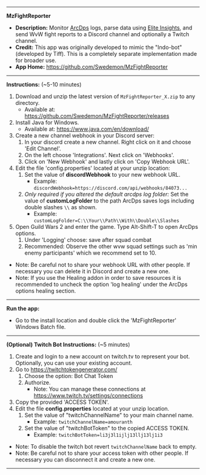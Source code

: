 ***************************************************************************************
**MzFightReporter** 
- **Description:** Monitor [ArcDps](https://www.deltaconnected.com/arcdps/) logs, parse data using [Elite Insights](https://github.com/baaron4/GW2-Elite-Insights-Parser), and send WvW fight reports to a Discord channel and optionally a Twitch channel.
- **Credit:** This app was originally developed to mimic the "Indo-bot" (developed by Tiff).  This is a completely separate implementation made for broader use.
- **App Home:** https://github.com/Swedemon/MzFightReporter
***************************************************************************************
**Instructions:** (~5-10 minutes)
1.  Download and unzip the latest version of ```MzFightReporter_X.zip``` to any directory.
	- Available at:  https://github.com/Swedemon/MzFightReporter/releases
2.  Install Java for Windows.
	- Available at:  https://www.java.com/en/download/
3.  Create a new channel webhook in your Discord server:
	1. In your discord create a new channel.  Right click on it and choose 'Edit Channel'.
	2. On the left choose 'Integrations'.  Next click on 'Webhooks'.
	3. Click on 'New Webhook' and lastly click on 'Copy Webhook URL'.
4.  Edit the file 'config.properties' located at your unzip location:
	1. Set the value of **discordWebhook** to your new webhook URL.
		- Example: ```discordWebhook=https://discord.com/api/webhooks/84073...```
	2. *Only required if you altered the default arcdps log folder:* Set the value of **customLogFolder** to the path ArcDps saves logs including double slashes ```\\``` as shown.
		- Example: ```customLogFolder=C:\\Your\\Path\\With\\Double\\Slashes```
5.  Open Guild Wars 2 and enter the game.  Type Alt-Shift-T to open ArcDps options.
	1. Under 'Logging' choose: save after squad combat
	2. Recommended: Observe the other wvw squad settings such as 'min enemy participants' which we recommend set to 10.
- Note: Be careful not to share your webhook URL with other people.  If necessary you can delete it in Discord and create a new one.
- Note: If you use the Healing addon in order to save resources it is recommended to uncheck the option 'log healing' under the ArcDps options healing section.
***************************************************************************************
**Run the app:**
- Go to the install location and double click the 'MzFightReporter' Windows Batch file.
***************************************************************************************
**(Optional) Twitch Bot Instructions:** (~5 minutes)
1.  Create and login to a new account on twitch.tv to represent your bot.  Optionally, you can use your existing account.
2.  Go to https://twitchtokengenerator.com/
	1. Choose the option: Bot Chat Token
	2. Authorize. 
		- Note: You can manage these connections at https://www.twitch.tv/settings/connections
3.  Copy the provided 'ACCESS TOKEN'.
4.  Edit the file **config.properties** located at your unzip location.
	1. Set the value of "twitchChannelName" to your main channel name. 
		- Example: ```twitchChannelName=amouranth```
	2. Set the value of "twitchBotToken" to the copied ACCESS TOKEN.
		- Example: ```twitchBotToken=li3j3l1ijlj13llj13lj1i3```
- Note: To disable the twitch bot revert ```twitchChannelName``` back to empty.
- Note: Be careful not to share your access token with other people.  If necessary you can disconnect it and create a new one.
***************************************************************************************

